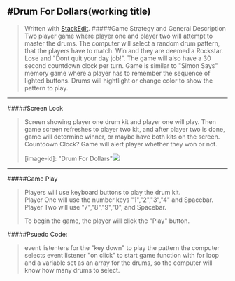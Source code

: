 #Drum For Dollars(working title)
----------------

> Written with [StackEdit](https://stackedit.io/).
#####Game Strategy and General Description
>Two player game where player one and player two will attempt to master the drums.  The computer will select a random drum pattern, that the players have to match.  Win and they are deemed a Rockstar.  Lose and "Dont quit your day job!".  The game will also have a 30 second countdown clock per turn. 
>Game is similar to "Simon Says" memory game where a player has to remember the sequence of lighted buttons. Drums will hightlight or change color to show the pattern to play. 

----------
#####Screen Look
>Screen showing player one drum kit and player one will play. Then game screen refreshes to player two kit, and after player two is done, game will determine winner, or maybe have both kits on the screen. 
>Countdown Clock?
>Game will alert player whether they won or not.
>
>[image-id]: "Drum For Dollars"![](file://localhost/Users/stevejuddjr/GA/W03/d01/project1/drums_proj_1.jpg) 

----------
#####Game Play
>Players will use keyboard buttons to play the drum kit.  
>Player One will use the number keys "1","2","3","4" and Spacebar.  
>Player Two will use "7","8","9","0", and Spacebar.
>
>To begin the game, the player will click the "Play" button.
>
#####Psuedo Code:
> event listenters for the "key down" to play the pattern the computer selects
> event listener "on click" to start game
> function with for loop and a variable set as an array for the drums, so the computer will know how many drums to select. 
>  
